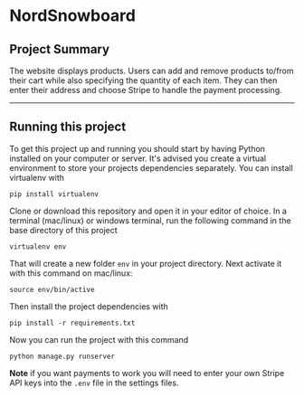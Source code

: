 # NordSnowboard

## Project Summary

The website displays products. Users can add and remove products to/from their cart while also specifying the quantity of each item. 
They can then enter their address and choose Stripe to handle the payment processing.

---

## Running this project

To get this project up and running you should start by having Python installed on your computer or server. It's advised you create a virtual environment to store your projects dependencies separately. You can install virtualenv with

```
pip install virtualenv
```

Clone or download this repository and open it in your editor of choice. In a terminal (mac/linux) or windows terminal, run the following command in the base directory of this project

```
virtualenv env
```

That will create a new folder `env` in your project directory. Next activate it with this command on mac/linux:

```
source env/bin/active
```

Then install the project dependencies with

```
pip install -r requirements.txt
```

Now you can run the project with this command

```
python manage.py runserver
```

**Note** if you want payments to work you will need to enter your own Stripe API keys into the `.env` file in the settings files.
